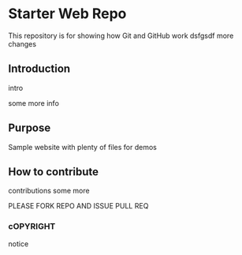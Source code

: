 # Starter Web Repo

This repository is for showing how Git and GitHub work
dsfgsdf more changes

## Introduction
intro

some more info

## Purpose

Sample website with plenty of files for demos

## How to contribute
contributions some more

PLEASE FORK REPO AND ISSUE PULL REQ

### cOPYRIGHT
notice